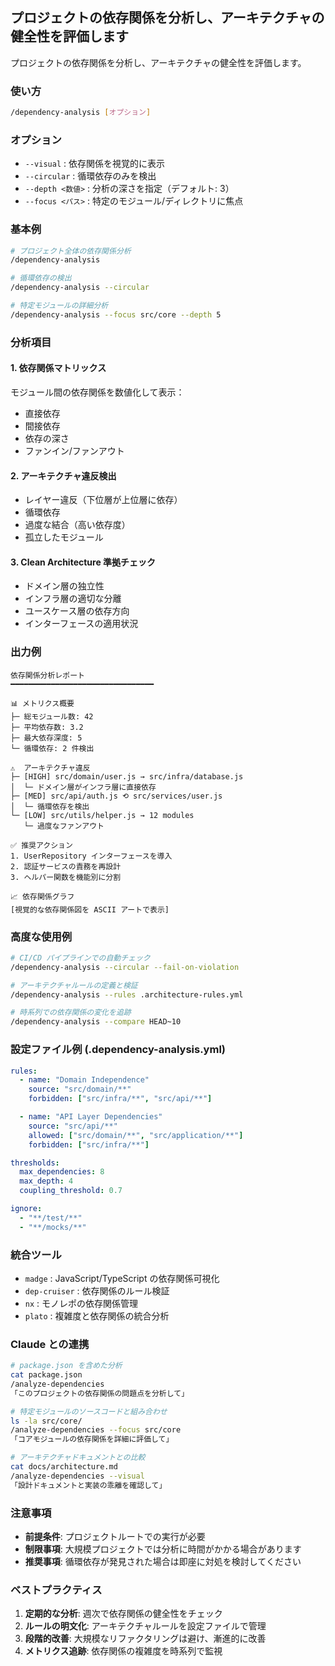 ## プロジェクトの依存関係を分析し、アーキテクチャの健全性を評価します

プロジェクトの依存関係を分析し、アーキテクチャの健全性を評価します。

### 使い方

```bash
/dependency-analysis [オプション]
```

### オプション

- `--visual` : 依存関係を視覚的に表示
- `--circular` : 循環依存のみを検出
- `--depth <数値>` : 分析の深さを指定（デフォルト: 3）
- `--focus <パス>` : 特定のモジュール/ディレクトリに焦点

### 基本例

```bash
# プロジェクト全体の依存関係分析
/dependency-analysis

# 循環依存の検出
/dependency-analysis --circular

# 特定モジュールの詳細分析
/dependency-analysis --focus src/core --depth 5
```

### 分析項目

#### 1. 依存関係マトリックス

モジュール間の依存関係を数値化して表示：

- 直接依存
- 間接依存
- 依存の深さ
- ファンイン/ファンアウト

#### 2. アーキテクチャ違反検出

- レイヤー違反（下位層が上位層に依存）
- 循環依存
- 過度な結合（高い依存度）
- 孤立したモジュール

#### 3. Clean Architecture 準拠チェック

- ドメイン層の独立性
- インフラ層の適切な分離
- ユースケース層の依存方向
- インターフェースの適用状況

### 出力例

```
依存関係分析レポート
━━━━━━━━━━━━━━━━━━━━━━━━━━━━━━━━

📊 メトリクス概要
├─ 総モジュール数: 42
├─ 平均依存数: 3.2
├─ 最大依存深度: 5
└─ 循環依存: 2 件検出

⚠️  アーキテクチャ違反
├─ [HIGH] src/domain/user.js → src/infra/database.js
│  └─ ドメイン層がインフラ層に直接依存
├─ [MED] src/api/auth.js ⟲ src/services/user.js
│  └─ 循環依存を検出
└─ [LOW] src/utils/helper.js → 12 modules
   └─ 過度なファンアウト

✅ 推奨アクション
1. UserRepository インターフェースを導入
2. 認証サービスの責務を再設計
3. ヘルパー関数を機能別に分割

📈 依存関係グラフ
[視覚的な依存関係図を ASCII アートで表示]
```

### 高度な使用例

```bash
# CI/CD パイプラインでの自動チェック
/dependency-analysis --circular --fail-on-violation

# アーキテクチャルールの定義と検証
/dependency-analysis --rules .architecture-rules.yml

# 時系列での依存関係の変化を追跡
/dependency-analysis --compare HEAD~10
```

### 設定ファイル例 (.dependency-analysis.yml)

```yaml
rules:
  - name: "Domain Independence"
    source: "src/domain/**"
    forbidden: ["src/infra/**", "src/api/**"]

  - name: "API Layer Dependencies"
    source: "src/api/**"
    allowed: ["src/domain/**", "src/application/**"]
    forbidden: ["src/infra/**"]

thresholds:
  max_dependencies: 8
  max_depth: 4
  coupling_threshold: 0.7

ignore:
  - "**/test/**"
  - "**/mocks/**"
```

### 統合ツール

- `madge` : JavaScript/TypeScript の依存関係可視化
- `dep-cruiser` : 依存関係のルール検証
- `nx` : モノレポの依存関係管理
- `plato` : 複雑度と依存関係の統合分析

### Claude との連携

```bash
# package.json を含めた分析
cat package.json
/analyze-dependencies
「このプロジェクトの依存関係の問題点を分析して」

# 特定モジュールのソースコードと組み合わせ
ls -la src/core/
/analyze-dependencies --focus src/core
「コアモジュールの依存関係を詳細に評価して」

# アーキテクチャドキュメントとの比較
cat docs/architecture.md
/analyze-dependencies --visual
「設計ドキュメントと実装の乖離を確認して」
```

### 注意事項

- **前提条件**: プロジェクトルートでの実行が必要
- **制限事項**: 大規模プロジェクトでは分析に時間がかかる場合があります
- **推奨事項**: 循環依存が発見された場合は即座に対処を検討してください

### ベストプラクティス

1. **定期的な分析**: 週次で依存関係の健全性をチェック
2. **ルールの明文化**: アーキテクチャルールを設定ファイルで管理
3. **段階的改善**: 大規模なリファクタリングは避け、漸進的に改善
4. **メトリクス追跡**: 依存関係の複雑度を時系列で監視
